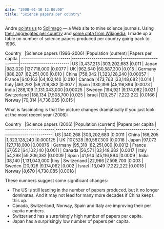 ```yaml
---
date: "2008-01-10 12:00:00"
title: "Science papers per country"
---
```




Andre [points us](http://synthese.wordpress.com/2008/01/10/pagerank-for-ranking-journals/) to [SciImago](http://www.scimagojr.com/) &mdash; a Web site to mine science journals. Using [their aggregates per country](http://www.scimagojr.com/countryrank.php?area=0&#038;category=0&#038;region=all&#038;year=all&#038;order=it&#038;min=0&#038;min_type=it) and [some data from Wikipedia](https://en.wikipedia.org/wiki/Country_population), I made up a table on number of science papers produced per country going back to 1996.

Country
&nbsp;                   |Science papers (1996-2006)
                         |Population (current)
                         |Papers per capita
                         |
-------------------------|-------------------------|-------------------------|-------------------------|
US                       |3,437,213                |303,202,683              |0.011                    |
Japan                    |983,020                  |127,718,000              |0.0077                   |
UK                       |962,640                  |60,587,300               |0.015                    |
Germany                  |888,287                  |82,251,000               |0.010                    |
China                    |758,042                  |1,323,128,240            |0.00057                  |
France                   |640,163                  |64,102,140               |0.010                    |
Canada                   |473,763                  |33,148,682               |0.014                    |
Italy                    |461,292                  |59,206,382               |0.0077                   |
Spain                    |330,399                  |45,116,894               |0.0073                   |
India                    |286,109                  |1,131,043,000            |0.00025                  |
Sweden                   |194,921                  |9,174,082                |0.021                    |
Switzerland              |188,134                  |7,508,700                |0.025                    |
Israel                   |120,257                  |7,222,222                |0.0166                   |
Norway                   |70,314                   |4,738,085                |0.015                    |


What is fascinating is that the picture changes dramatically if you just look at the most recent year (2006):

Country
&nbsp;                   |Science papers (2006)
                         |Population (current)
                         |Papers per capita
                         |
-------------------------|-------------------------|-------------------------|-------------------------|
US                       |340,268                  |303,202,683              |0.0011                   |
China                    |166,205                  |1,323,128,240            |0.000125                 |
UK                       |107,528                  |60,587,300               |0.0018                   |
Japan                    |97,073                   |127,718,000              |0.00076                  |
Germany                  |95,310                   |82,251,000               |0.0012                   |
France                   |67,652                   |64,102,140               |0.0011                   |
Canada                   |56,571                   |33,148,682               |0.0017                   |
Italy                    |54,298                   |59,206,382               |0.0009                   |
Spain                    |41,914                   |45,116,894               |0.0009                   |
India                    |38,140                   |1,131,043,000            |tiny                     |
Switzerland              |22,966                   |7,508,700                |0.003                    |
Sweden                   |20,926                   |9,174,082                |0.002                    |
Israel                   |13,049                   |7,222,222                |0.0018                   |
Norway                   |8,670                    |4,738,085                |0.0018                   |


These numbers suggest some significant changes:

- The US is still leading in the number of papers produced, but it no longer dominates. And it may not lead for many more decades if China keeps this up.
- Canada, Switzerland, Norway, Spain and Italy are improving their per capita numbers.
- Switzerland has a surprisingly high number of papers per capita.
- Japan has a surprisingly low number of papers per capita.


